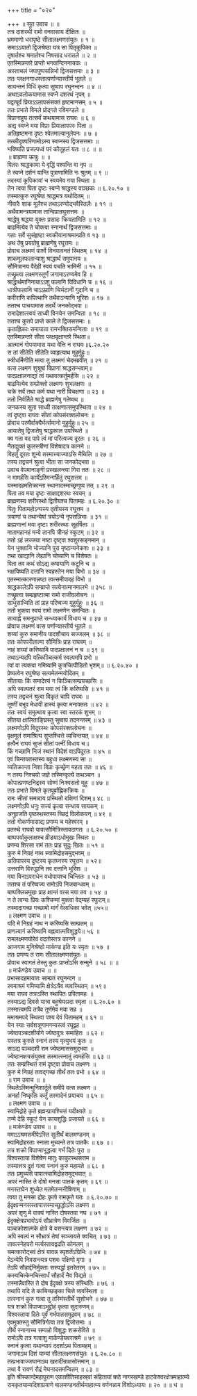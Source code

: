 +++
title = "०२०"

+++
॥ सूत उवाच ॥ ॥  
तत्र दाशरथी रामो वनवासाय दीक्षितः ॥  
भ्रममाणो धरापृष्ठे सीतालक्ष्मणसंयुतः ॥ १ ॥  
समाऽऽयातो द्विजश्रेष्ठा यत्र सा पितृकूपिका ॥  
तृषार्तश्च श्रमार्तश्च निषसाद धरातले ॥ २ ॥  
एतस्मिन्नन्तरे प्राप्तो भगवान्दिननायकः ॥  
अस्ताचलं जपापुष्पसन्निभो द्विजसत्तमाः ॥ ३ ॥  
ततः प्लक्षनगाधस्तात्पर्णान्यास्तीर्य भूतले ॥  
सायन्तनं विधिं कृत्वा सुष्वाप रघुनन्दनः ॥ ४ ॥  
अथाऽवलोकयामास स्वप्ने दशरथं नृपम् ॥  
यद्वत्पूर्वं प्रियाऽऽलापसंसक्तं हृष्टमानसम् ॥ ५ ॥  
ततः प्रभाते विमले प्रोद्गते रविमण्डले ॥  
विप्रानाहूय तत्सर्वं कथयामास राघवः ॥ ६ ॥  
अद्य स्वप्ने मया विप्राः प्रियालापपरः पिता ॥  
अतिहृष्टमना दृष्टः श्वेतमाल्यानुलेपनः ॥ ७ ॥  
तत्कीदृक्परिणामोऽस्य स्वप्नस्य द्विजसत्तमाः ॥  
भविष्यति प्रजल्पध्वं परं कौतूहलं यतः ॥ ८ ॥ ॥  
॥ ब्राह्मणा ऊचुः ॥ ॥  
पितरः श्राद्धकामा ये वृद्धिं पश्यन्ति वा नृप ॥  
ते स्वप्ने दर्शनं यान्ति पुत्राणामिति नः श्रुतम् ॥ ९ ॥  
तदस्यां कूपिकायां च स्वयमेव गया स्थिता ॥  
तेन त्वया पिता दृष्टः स्वप्ने श्राद्धस्य वाञ्छकः ॥ ६.२०.१० ॥  
तस्मात्कुरु रघुश्रेष्ठ श्राद्धमत्र यथोदितम् ॥  
नीवारैः शाक मूलैश्च तथाऽरण्योद्भवैस्तिलैः ॥ ११ ॥  
अथैवामन्त्रयामास तान्विप्रान्रघुसत्तमः ॥  
श्राद्धेषु श्रद्धया युक्तः प्रसादः क्रियतामिति ॥ १२ ॥  
बाढमित्येव ते चोक्त्वा स्नानार्थं द्विजसत्तमाः ॥  
गताः सर्वे सुसंहृष्टा स्वकीयानाश्रमान्प्रति व १३ ॥  
अथ तेषु प्रयातेषु ब्राह्मणेषु रघूत्तमः ॥  
प्रोवाच लक्ष्मणं पार्श्वे विनयावनतं स्थितम् ॥ १४ ॥  
शाकमूलफलान्याशु श्राद्धार्थं समुपानय ॥  
सौमित्रानय वैदेही स्वयं पचति भामिनी ॥ १५ ॥  
तच्छ्रुत्वा लक्ष्मणस्तूर्णं जगामाऽरण्यमेव हि ॥  
श्राद्धार्थमानिनायाऽऽशु फलानि विविधानि च ॥ १६ ॥  
धात्रीफलानि चाऽऽम्राणि चिर्भटानीं गुदानि च ॥  
करीराणि कपित्थानि तथैवाऽन्यानि भूरिशः ॥ १७ ॥  
ततश्च पाचयामास तदर्थे जनकोद्भवा ॥  
रामादेशात्स्वयं साध्वी विनयेन समन्विता ॥ १८ ॥  
ततश्च कुतपे प्राप्ते काले ते द्विजसत्तमाः ॥  
कृताह्निकाः समायाता रामभक्तिसमन्विताः ॥ १९ ॥  
एतस्मिन्नन्तरे सीता प्लक्षवृक्षान्तरे स्थिता॥  
आत्मानं गोपयामास यथा वेत्ति न राघवः॥६.२०.२०  
स तां सीतेति सीतेति व्याहृत्याथ मुहुर्मुहुः॥  
स्त्रीधर्मिणीति मत्वा तु लक्ष्मणं चेदमब्रवीत् ॥ २१ ॥  
वत्स लक्ष्मण शुश्रूषां विप्राणां श्राद्धसम्भवाम्॥  
पादप्रक्षालनाद्यां त्वं यथावत्कर्तुमर्हसि ॥ २२ ॥  
बाढमित्येव सम्प्रोक्तो लक्ष्मणः शुभलक्षणः ॥  
चक्रे सर्वं तथा कर्म यथा नारी विचक्षणा ॥ २३ ॥  
ततो निर्वर्तिते श्राद्धे ब्राह्मणेषु गतेष्वथ ॥  
जनकस्य सुता साध्वी तत्क्षणात्समुपस्थिता ॥ २४ ॥  
तां दृष्ट्वा राघवः सीतां कोपसंरक्तलोचनः ॥  
प्रोवाच परुषैर्वाक्यैर्भर्त्समानो मुहुर्मुहुः॥ २५ ॥  
आयातेषु द्विजातेषु श्राद्धकाल उपस्थिते ॥  
क्व गता वद पापे त्वं मां परित्यज्य दूरतः ॥ २६ ॥  
नैतद्युक्तं कुलस्त्रीणां विशेषादत्र कानने ॥  
विहर्तुं दूरतः शून्ये तस्मात्त्याज्याऽसि मैथिलि ॥ २७ ॥  
तस्य तद्वचनं श्रुत्वा भीता सा जनकोद्भवा ॥  
उवाच वेपमानाङ्गी प्रस्खलन्त्या गिरा ततः ॥ २८ ॥  
न मामर्हसि कार्येऽस्मिन्गर्हितुं रघुसत्तम ॥  
यस्मादहमतिक्रान्ता स्थानादस्माच्छ्रणुष्व तत् ॥ २९ ॥  
पिता तव मया दृष्टः साक्षाद्दशरथः स्वयम् ॥  
ब्राह्मणस्य शरीरस्थो द्वितीयश्च पितामहः ॥ ६.२०.३० ॥  
पितुः पितामहोऽन्यस्य तृतीयस्य रघूत्तम ॥  
त्रयाणां च तथान्येषां त्रयोऽन्ये नृपसन्निभाः ॥ ३१ ॥  
ब्राह्मणानां मया दृष्टाः शरीरस्थाः सुहर्षिताः ॥  
मातामहानहं मन्ये तानपि त्रीनहं स्फुटम् ॥ ३२ ॥  
ततो ऽहं लज्जया नष्टा दृष्ट्वा श्वशुरसङ्गमान् ॥  
येन भुक्तानि भोज्यानि पुरा मृष्टान्यनेकशः ॥ ३३ ॥  
तथा खाद्यानि लेह्यानि चोष्याणि च विशेषतः ॥  
पिता तव कथं सोऽद्य कषायाणि कटूनि च ॥  
भक्षयिष्यति दत्तानि स्वहस्तेन मया विभो ॥ ३४ ॥  
एतस्मात्कारणान्नष्टा त्वत्समीपादहं विभो ॥  
श्राद्धकालेऽपि सम्प्राप्ते सत्येनात्मानमालभे ॥ ३५८ ॥  
तच्छ्रुत्वा सम्प्रहृष्टात्मा रामो राजीवलोचनः ॥  
साधुसाध्विति तां प्राह परिष्वज्य मुहुर्मुहुः ॥ ३६ ॥  
ततो भुक्त्वा स्वयं रामो लक्ष्मणेन समन्वितः ॥  
सायाह्ने समनुप्राप्ते सन्ध्याकार्यं विधाय च ॥ ३७ ॥  
प्रोवाच लक्ष्मणं वत्स पर्णान्यास्तीर्य भूतले ॥  
शय्यां कुरु समानीय पादशौचाय सज्जलम् ॥ ३८ ॥  
ततः कोपपरीतात्मा सौमित्रिः प्राह राघवम् ॥  
नाहं शय्यां करिष्यामि पादप्रक्षालनं न च ॥ ३९ ॥  
तथाऽन्यदपि यत्किञ्चित्कर्म स्वल्पमपि प्रभो ॥  
त्वां वा त्यक्त्वा गमिष्यामि कुत्रचित्पीडितो भृशम्॥ ॥ ६.२०.४० ॥  
प्रेष्यत्वेन रघुश्रेष्ठ सत्यमेतन्मयोदितम् ॥  
सीतायाः किं समादेश्यं न किञ्चित्सम्प्रयच्छसि ॥  
अपि स्वल्पतरं राम मया त्वं किं करिष्यसि ॥ ४१ ॥  
तस्य तद्वचनं श्रुत्वा विकृतं चापि राघवः ॥  
तूष्णीं बभूव मेधावी हास्यं कृत्वा मनाक्ततः ॥ ४२ ॥  
ततः स्वयं समुत्थाय कृत्वा स्वा स्तरकं शुभम् ॥  
सीतया क्षालिताङ्घ्रिस्तु सुष्वाप तदनन्तरम् ॥ ४३ ॥  
लक्ष्मणोऽपि विदूरस्थः कोपसंरक्तलोचनः ॥  
वृक्षमूलं समाश्रित्य सुप्तश्चित्ते व्यचिन्तयत् ॥ ४४ ॥  
हत्वैनं राघवं सुप्तं सीतां पत्नीं विधाय च॥  
किं गच्छामि निजं स्थानं विदेशं वाऽपिदूरतः ॥ ४५ ॥  
एवं चिन्तयतस्तस्य बहुधा लक्ष्मणस्य सा ॥  
व्यतिक्रान्ता निशा विप्राः कृच्छ्रेण महता ततः ॥ ४६ ॥  
न तस्य निश्चयो जज्ञे तस्मिन्कृत्ये कथञ्चन ॥  
कोपात्प्रणष्टनिद्रस्य सोष्णं निःश्वसतो मुहुः ॥ ४७ ॥  
ततः प्रभाते विमले कृतपूर्वाह्णिकक्रियः ॥  
रामः सीतां समादाय प्रस्थितो दक्षिणां दिशम्॥ ४८ ॥  
लक्ष्मणोऽपि धनुः सज्यं कृत्वा सन्धाय सायकम् ॥  
अनुव्रजति पृष्ठस्थस्तस्य च्छिद्रं विलोकयन् ॥ ४९ ॥  
ततो गोकर्णमासाद्य प्रणम्य च महेश्वरम् ॥  
प्रतस्थे राघवो यावत्सौमित्रिस्तावदागतः ॥ ६.२०.५० ॥  
बाष्पपर्याकुलाक्षश्च व्रीडयाऽधोमुखः स्थितः ॥  
प्रणम्य शिरसा रामं ततः प्राह सुदुः खितः ॥ ५१ ॥  
कुरु मे निग्रहं नाथ स्वामिद्रोहसमुद्भवम् ॥  
अतिपापस्य दुष्टस्य कृतघ्नस्य रघूत्तम ॥ ५२॥  
उत्तराणि विरुद्धानि तव दत्तानि भूरिशः ॥  
मया विनाऽपराधेन वधोपायश्च चिन्तितः ॥ ५३ ॥  
ततश्च तं परिष्वज्य रामोऽपि निजबान्धवम् ॥  
बाष्पक्लिन्नमुखः प्राह क्षान्तं वत्स मया तव ॥ ५४ ॥  
न ते त्वन्यः प्रियः कश्चिन्मां मुक्त्वा वेद्म्यहं स्फुटम्॥  
तस्मादागच्छ गच्छामो मार्गं वेलाधिका भवेत् ॥५५॥  
॥ लक्ष्मण उवाच ॥ ॥  
यदि मे निग्रहं नाथ न करिष्यसि साम्प्रतम् ॥  
प्राणत्यागं करिष्यामि वह्नावात्मविशुद्धये॥ ५६ ॥  
रामलक्ष्मणयोरेवं वदतोस्तत्र कानने ॥  
आजगाम मुनिश्रेष्ठो मार्कण्ड इति यः स्मृतः ॥ ५७ ॥  
ततः प्रणम्य तं रामः सीतालक्ष्मणसंयुतः ॥  
प्रोवाच स्वागतं तेस्तु कुतः प्राप्तोऽसि सन्मुने ॥ ५८ ॥ ॥  
॥ मार्कण्डेय उवाच ॥ ॥  
प्रभासादहमायातः साम्प्रतं रघुनन्दन ॥  
स्वमाश्रमं गमिष्यामि क्षेत्रेऽत्रैव व्यवस्थितम् ॥ ५९॥  
मया राघव तत्राऽस्ति स्थापितः प्रपितामहः ॥  
तस्याऽद्य दिवसे यात्रा बहुश्रेयःप्रदा स्मृता ॥ ६.२०.६० ॥  
 तस्मात्त्वमपि तत्रैव तूर्णमेव मया सह ॥  
ममाश्रमपदे स्थित्वा पश्य देवं पितामहम् ॥ ६१ ॥  
येन स्याः सर्वशत्रूणामगम्यस्त्वं रघूद्वह ॥  
ज्येष्ठपञ्चदशीयोगे ज्येष्ठपुत्रः समाहितः ॥ ६२ ॥  
यस्तत्र कुरुते स्नानं तस्य मृत्युभयं कुतः ॥  
साऽद्य पञ्चदशी राम ज्येष्ठमाससमुद्भवा ॥  
ज्येष्ठानक्षत्रसंयुक्ता तस्मात्स्नातुं त्वमर्हसि ॥ ६३ ॥  
ततः सम्प्रस्थितं रामं दृष्ट्वा प्रोवाच लक्ष्मणः ॥  
कुरु मे निग्रहं तावद्गच्छ तीर्थं ततः प्रभो ॥ ६४ ॥  
॥ राम उवाच ॥ ॥  
स्थितेऽस्मिन्मुनिशार्दूले समीपे वत्स लक्ष्मण ॥  
अनर्हा निष्कृतिः कर्तुं तस्मादेनं प्रयाचय ॥ ६५ ॥  
॥ लक्ष्मण उवाच ॥ ॥  
स्वामिद्रोहे कृते ब्रह्मन्प्रायश्चित्तं यदीक्ष्यते ॥  
तन्मे देहि स्फुटं येन कायशुद्धिः प्रजायते ॥ ६६ ॥  
॥ मार्कण्डेय उवाच ॥ ॥  
ममाऽऽश्रमसमीपेऽस्ति सुतीर्थं बालमण्डनम् ॥  
स्वामिद्रोहरताः स्नाता मुच्यन्ते तत्र पातकैः ॥ ६७ ॥।  
तत्र शक्रो विपाप्माभूद्धत्वा गर्भं दितेः पुरा ॥  
विश्वस्ताया विशेषेण मातुः काकुत्स्थसत्तम ॥  
तस्मात्तत्र द्रुतं गत्वा स्नानं कुरु महामते ॥ ६८ ॥  
ततः प्रमुच्यसे पापात्स्वामिद्रोहसमुद्भवात् ॥  
अपरं नास्ति ते दोषो मनसा पातकं कृतम् ॥ ६९ ॥  
मनस्तापेन शुध्येत मतमेतन्मनीषिणाम् ॥  
त्वया तु मनसा द्रोहः कृतो रामकृते यतः ॥ ६.२०.७० ॥  
ईदृक्षान्मनसस्तापात्तस्माच्छुद्धोऽसि लक्ष्मण ॥  
अपरं शृणु मे वाक्यं नास्ति दोषस्तवा नघ ॥ ७१ ॥  
ईदृक्क्षेत्रप्रभावोऽयं सौभ्रात्रेण विवर्जितः ॥  
पञ्चक्रोशात्मके क्षेत्रे ये वसन्त्यत्र लक्ष्मण ॥ ७२ ॥  
अपि स्वल्पं न सौभ्रात्रं तेषां सञ्जायते क्वचित् ॥ ७३ ॥  
तावत्स्नेहपरो मर्त्यस्तावद्वदति कोमलम् ॥  
चमत्कारोद्भवं क्षेत्रं यावन्न स्पृशतेंऽघ्रिभिः ॥ ७४ ॥  
येऽन्येपि निवसन्त्यत्र पशवः पक्षिणो मृगाः ॥  
तेऽपि सौहार्द्दनिर्मुक्ताः सस्पर्द्धा इतरेतरम् ॥ ७५ ॥  
कस्यचित्केनचित्सार्धं सौहार्दं नैव विद्यते ॥  
तस्मान्नैवास्ति ते दोष ईदृक्क्षे त्रस्य संस्थितिः ॥ ७६ ॥  
तथापि यदि ते काचिच्छङ्का चित्ते व्यवस्थिता ॥  
तत्स्नानं कुरु गत्वा तु तस्मिंस्तीर्थे सुशोभने ॥ ७७ ॥  
यत्र शक्रो विपाप्माऽभूद्द्रोहं कृत्वा सुदारुणम्॥  
विश्वस्ताया दितेः पूर्वं गर्भपातसमुद्रवम् ॥ ७८ ॥  
एवमुक्तस्तु सौमित्रिर्गत्वा तत्र द्विजोत्तमाः ॥  
तीर्थे स्नानाच्च सम्पन्नो विशुद्धः शक्रसेविते ॥  
रामोऽपि तत्र गत्वाशु मार्कण्डेयवराश्रमे ॥ ७९ ॥  
स्नानं कृत्वा यथान्यायं ददर्शाऽथ पितामहम् ॥  
जगामाऽथ दिशं याम्यां सीतालक्ष्मणसंयुतः ॥ ६.२०.८० ॥  
 तत्प्रभावाज्जघानाऽथ खरादीन्राक्षसोत्तमान् ॥  
तथा वै रावणं रौद्रं मेघनादसमन्वितम् ॥ ८३ ॥  
इति श्रीस्कान्देमहापुराण एकाशीतिसाहस्र्यां संहितायां षष्ठे नागरखण्डे हाटकेश्वरक्षेत्रमाहात्म्ये रामकृतयाम्यदिशाप्रयाणे बालमण्डनतीर्थमाहात्म्य वर्णनन्नाम विंशोऽध्यायः ॥ २० ॥ ॥ ध ॥